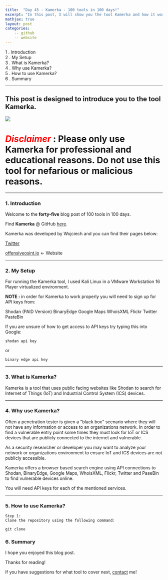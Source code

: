 ```yaml
---
title:  "Day 45 - Kamerka - 100 tools in 100 days!"
excerpt: "In this post, I will show you the tool Kamerka and how it works."
mathjax: true
layout: post
categories:
    -- github
    -- website
---
```


1 . Introduction
<br>
2 . My Setup
<br>
3 . What is Kamerka?
<br>
4 . Why use Kamerka?
<br>
5 . How to use Kamerka?
<br>
6 . Summary

---

## This post is designed to introduce you to the tool Kamerka.

![](https://camo.githubusercontent.com/86de8cbe04dc7c3786a3d14009db648f057ea0b272c345930bd057a4ee588ba4/68747470733a2f2f7777772e6f6666656e736976656f73696e742e696f2f636f6e74656e742f696d616765732f323032302f30372f4f6666656e736976654f73696e742d6c6f676f2d5247422d322e706e67)

# <span style="color:red">***Disclaimer***</span> : **Please only use Kamerka for professional and educational reasons. Do not use this tool for nefarious or malicious reasons.**

---

### 1. **Introduction**

Welcome to the **forty-five** blog post of 100 tools in 100 days.<br> 

Find **Kamerka** @ GitHub [here](https://github.com/woj-ciech/Kamerka-GUI).

Kamerka was developed by Wojciech and you can find their pages below:

[Twitter](https://twitter.com/the_wojciech)

[offensiveosint.io](https://www.offensiveosint.io/) <- Website

---

### 2. **My Setup**

For running the Kamerka tool, I used Kali Linux in a VMware Workstation 16 Player virtualized environment.

**NOTE :** in order for Kamerka to work properly you will need to sign up for API keys from:

Shodan (PAID Version)
BinaryEdge
Google Maps
WhoisXML
Flickr
Twitter
PasteBin

If you are unsure of how to get access to API keys try typing this into Google:

`shodan api key`

or

`binary edge api key`

---

### 3. **What is Kamerka?**

Kamerka is a tool that uses public facing websites like Shodan to search for Internet of Things (IoT) and Industrial Control System (ICS) devices. 

---

### 4. **Why use Kamerka?**

Often a penetration tester is given a "black box" scenario where they will not have any information or access to an organizations network. In order to find a vulnerable entry point some times they must look for IoT or ICS devices that are publicly connected to the internet and vulnerable. 

As a security researcher or developer you may want to analyze your network or organizations environment to ensure IoT and ICS devices are not publicly accessible. 

Kamerka offers a browser based search engine using API connections to Shodan, BinaryEdge, Google Maps, WhoisXML, Flickr, Twitter and PaseBin to find vulnerable devices online. 

You will need API keys for each of the mentioned services. 

---

### 5. **How to use Kamerka?**

    Step 1:
    Clone the repository using the following command:

    git clone 


### 6. **Summary**



I hope you enjoyed this blog post.

Thanks for reading!<br>

If you have suggestions for what tool to cover next, [contact](mailto:matthew.o.mccorkle@gmail.com) me!
